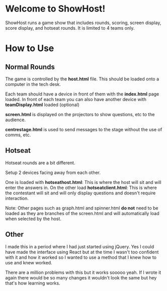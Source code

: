 

# **Welcome to ShowHost!**

ShowHost runs a game show that includes rounds, scoring, screen display, score display, and hotseat rounds. It is limited to 4 teams only. 


# **How to Use**
## Normal Rounds

The game is controlled by the **host.html** file.
This should be loaded onto a computer in the tech desk.

Each team should have a device in front of them with the **index.html** page loaded.
In front of each team you can also have another device with **teamDisplay.html** loaded (optional)

**screen.html** is displayed on the projectors to show questions, etc to the audience.

**centrestage.html** is used to send messages to the stage without the use of comms, etc. 

## Hotseat

Hotseat rounds are a bit different. 

Setup 2 devices facing away from each other.

One is loaded with **hotseathost.html**: This is where the host will sit and will enter the answers in. 
On the other load **hotseatclient.html**: This is where the contestant will sit and will only display questions and doesn't require interaction.

Note: Other pages such as graph.html and spinner.html **do not** need to be loaded as they are branches of the screen.html and will automatically load when selected by the host.

## Other
I made this in a period where I had just started using jQuery.
Yes I could have made the interface using React but at the time I wasn't too confident
with it and how it worked so I wanted to use a method that I knew how to use and knew worked.

There are a million problems with this but it works sooooo yeah.
If I wrote it again there would be so many changes it wouldn't look the same but hey that's how learning works.
